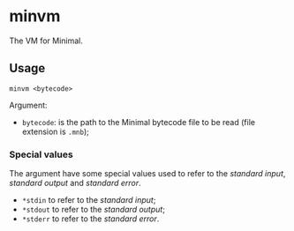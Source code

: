 # minvm

The VM for Minimal.

## Usage

```
minvm <bytecode>
```

Argument:

- `bytecode`: is the path to the Minimal bytecode file to be read (file extension is `.mnb`);

### Special values

The argument have some special values used to refer to the _standard input_, _standard output_ and _standard error_.

- `*stdin` to refer to the _standard input_;
- `*stdout` to refer to the _standard output_;
- `*stderr` to refer to the _standard error_.
